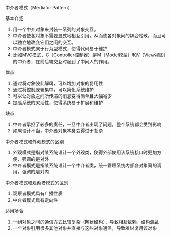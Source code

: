 中介者模式（Mediator Pattern）

基本介绍

1. 用一个中介对象来封装一系列的对象交互。
2. 中介者使各对象不需要显式地相互引用，从而使各对象间的耦合松散，而且可以独立地改变它们之间的交互。
3. 中介者模式属于行为型模式，使得代码易于维护
4. 比如MVC模式、C（Controller控制器）是M（Model模型）和V（View视图）的中介者，在前后端交互时起到了中间人的作用。

优点

1. 通过将对象彼此解耦，可以增加对象的复用性
2. 通过将控制逻辑集中，可以简化系统维护
3. 可以让对象之间所传递的消息变得简单且大幅减少
4. 提高系统的灵活性，使得系统易于扩展和维护

缺点

1. 中介者承担了较多的责任，一旦中介者出现了问题，整个系统都会受到影响
2. 如果设计不当，中介者对象本身变得过于复杂

中介者模式和外观模式的区别

1. 外观模式是指对某系统设计一个外观类，使得外部使用该系统接口时更加方便，强调的是对外
2. 中介者模式是指某系统设计一个中介者类，统一管理系统内部各对象间的调用，强调的是对内

中介者模式和观察者模式的区别

1. 观察者模式具有广播性质
2. 中介者模式具有定向性

适用场合

1. 一组对象之间的通信方式比较复杂（网状结构），导致相互依赖，结构混乱
2. 一个对象引用很多其他对象并直接与这些对象通信，导致难以复用该对象